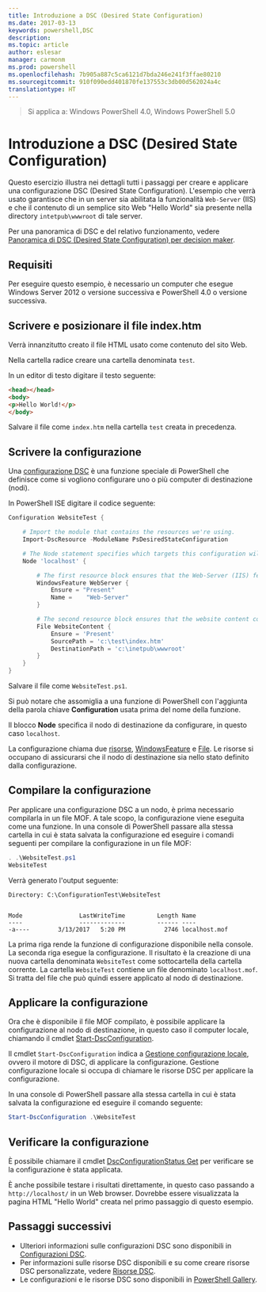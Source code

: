 ```yaml
---
title: Introduzione a DSC (Desired State Configuration)
ms.date: 2017-03-13
keywords: powershell,DSC
description: 
ms.topic: article
author: eslesar
manager: carmonm
ms.prod: powershell
ms.openlocfilehash: 7b905a887c5ca6121d7bda246e241f3ffae80210
ms.sourcegitcommit: 910f090edd401870fe137553c3db00d562024a4c
translationtype: HT
---
```

> Si applica a: Windows PowerShell 4.0, Windows PowerShell 5.0

# <a name="desired-state-configuration-quick-start"></a>Introduzione a DSC (Desired State Configuration)

Questo esercizio illustra nei dettagli tutti i passaggi per creare e applicare una configurazione DSC (Desired State Configuration).
L'esempio che verrà usato garantisce che in un server sia abilitata la funzionalità `Web-Server` (IIS) e che il contenuto di un semplice sito Web "Hello World" sia presente nella directory `intetpub\wwwroot` di tale server.

Per una panoramica di DSC e del relativo funzionamento, vedere [Panoramica di DSC (Desired State Configuration) per decision maker](DscForEngineers.md).

## <a name="requirements"></a>Requisiti

Per eseguire questo esempio, è necessario un computer che esegue Windows Server 2012 o versione successiva e PowerShell 4.0 o versione successiva.

## <a name="write-and-place-the-indexhtm-file"></a>Scrivere e posizionare il file index.htm

Verrà innanzitutto creato il file HTML usato come contenuto del sito Web.

Nella cartella radice creare una cartella denominata `test`.

In un editor di testo digitare il testo seguente:

```html
<head></head>
<body>
<p>Hello World!</p>
</body>
```

Salvare il file come `index.htm` nella cartella `test` creata in precedenza. 

## <a name="write-the-configuration"></a>Scrivere la configurazione

Una [configurazione DSC](configurations.md) è una funzione speciale di PowerShell che definisce come si vogliono configurare uno o più computer di destinazione (nodi).

In PowerShell ISE digitare il codice seguente:

```powershell
Configuration WebsiteTest {

    # Import the module that contains the resources we're using.
    Import-DscResource -ModuleName PsDesiredStateConfiguration

    # The Node statement specifies which targets this configuration will be applied to.
    Node 'localhost' {

        # The first resource block ensures that the Web-Server (IIS) feature is enabled.
        WindowsFeature WebServer {
            Ensure = "Present"
            Name =    "Web-Server"
        }

        # The second resource block ensures that the website content copied to the website root folder.
        File WebsiteContent {
            Ensure = 'Present'
            SourcePath = 'c:\test\index.htm'
            DestinationPath = 'c:\inetpub\wwwroot'
        }
    }
} 
```

Salvare il file come `WebsiteTest.ps1`.

Si può notare che assomiglia a una funzione di PowerShell con l'aggiunta della parola chiave **Configuration** usata prima del nome della funzione.

Il blocco **Node** specifica il nodo di destinazione da configurare, in questo caso `localhost`.

La configurazione chiama due [risorse](resources.md), [WindowsFeature](windowsFeatureResource.md) e [File](fileResource.md).
Le risorse si occupano di assicurarsi che il nodo di destinazione sia nello stato definito dalla configurazione.

## <a name="compile-the-configuration"></a>Compilare la configurazione

Per applicare una configurazione DSC a un nodo, è prima necessario compilarla in un file MOF.
A tale scopo, la configurazione viene eseguita come una funzione.
In una console di PowerShell passare alla stessa cartella in cui è stata salvata la configurazione ed eseguire i comandi seguenti per compilare la configurazione in un file MOF:

```powershell
. .\WebsiteTest.ps1
WebsiteTest
```

Verrà generato l'output seguente:

```
Directory: C:\ConfigurationTest\WebsiteTest


Mode                LastWriteTime         Length Name                                                                                                                                                       
----                -------------         ------ ----                                                                                                                                                       
-a----        3/13/2017   5:20 PM           2746 localhost.mof
```

La prima riga rende la funzione di configurazione disponibile nella console.
La seconda riga esegue la configurazione.
Il risultato è la creazione di una nuova cartella denominata `WebsiteTest` come sottocartella della cartella corrente.
La cartella `WebsiteTest` contiene un file denominato `localhost.mof`. Si tratta del file che può quindi essere applicato al nodo di destinazione.

## <a name="apply-the-configuration"></a>Applicare la configurazione

Ora che è disponibile il file MOF compilato, è possibile applicare la configurazione al nodo di destinazione, in questo caso il computer locale, chiamando il cmdlet [Start-DscConfiguration](/reference/5.1/PSDesiredStateConfiguration/Start-DscConfiguration.md).

Il cmdlet `Start-DscConfiguration` indica a [Gestione configurazione locale](metaConfig.md), ovvero il motore di DSC, di applicare la configurazione.
Gestione configurazione locale si occupa di chiamare le risorse DSC per applicare la configurazione.

In una console di PowerShell passare alla stessa cartella in cui è stata salvata la configurazione ed eseguire il comando seguente:

```powershell
Start-DscConfiguration .\WebsiteTest
```

## <a name="test-the-configuration"></a>Verificare la configurazione

È possibile chiamare il cmdlet [DscConfigurationStatus Get](/reference/5.1/PSDesiredStateConfiguration/Get-DscConfigurationStatus.md) per verificare se la configurazione è stata applicata. 

È anche possibile testare i risultati direttamente, in questo caso passando a `http://localhost/` in un Web browser. Dovrebbe essere visualizzata la pagina HTML "Hello World" creata nel primo passaggio di questo esempio.

## <a name="next-steps"></a>Passaggi successivi

- Ulteriori informazioni sulle configurazioni DSC sono disponibili in [Configurazioni DSC](configurations.md).
- Per informazioni sulle risorse DSC disponibili e su come creare risorse DSC personalizzate, vedere [Risorse DSC](resources.md).
- Le configurazioni e le risorse DSC sono disponibili in [PowerShell Gallery](https://www.powershellgallery.com/).



